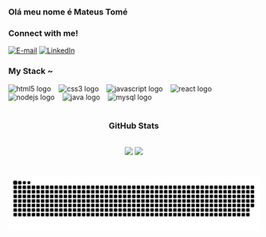  ### Olá meu nome é Mateus Tomé
<h3 align="left">Connect with me!</h3>

[![E-mail](https://img.shields.io/badge/Gmail-D14836?style=for-the-badge&logo=gmail&logoColor=000DFF&color:FFF)](mailto:mateustomedossantos@gmail.com)
[![LinkedIn](https://img.shields.io/badge/-LinkedIn-000?style=for-the-badge&logo=linkedin&logoColor=000DFF&color:FFF)](https://www.linkedin.com/in/mateus-tomé-dos-santos/)

<h3 align="left">My Stack ~</h3>

<div align="left">
  <img src="https://cdn.jsdelivr.net/gh/devicons/devicon/icons/html5/html5-original.svg" height="25" alt="html5 logo"  />
  <img width="8" />
  <img src="https://cdn.jsdelivr.net/gh/devicons/devicon/icons/css3/css3-original.svg" height="25" alt="css3 logo"  />
  <img width="8" />
  <img src="https://cdn.jsdelivr.net/gh/devicons/devicon/icons/javascript/javascript-plain.svg" height="25" alt="javascript logo"  />
  <img width="8" />
  <img src="https://cdn.jsdelivr.net/gh/devicons/devicon/icons/react/react-original.svg" height="25" alt="react logo"  />
  <img width="8" />
  <img src="https://cdn.jsdelivr.net/gh/devicons/devicon@latest/icons/nodejs/nodejs-original-wordmark.svg" height="25" alt="nodejs logo"/>
  <img width="8" />
  <img src="https://cdn.jsdelivr.net/gh/devicons/devicon/icons/java/java-original.svg" height="25" alt="java logo"  />
  <img width="8" />
  <img src="https://cdn.jsdelivr.net/gh/devicons/devicon/icons/mysql/mysql-original.svg" height="25" alt="mysql logo"  />
</div>

#

<div style="text-align: center;" align="center">
  <h3>GitHub Stats</h3>
  <br>
 <img height="180em" src="https://github-readme-stats.vercel.app/api?username=MateusTome-Dev&show_icons=true&theme=blue_navy&include_all_commits=true&count_private=true">
  
 <img height="180em" src="https://github-readme-stats.vercel.app/api/top-langs/?username=MateusTome-Dev&layout=compact&langs_count=16&theme=blue_navy">
</div>


#

<picture align="center">
  <source media="(prefers-color-scheme: dark)" srcset="https://raw.githubusercontent.com/MateusTome-Dev/MateusTome-Dev/output/github-contribution-grid-snake-dark.svg">
  <source media="(prefers-color-scheme: light)" srcset="https://raw.githubusercontent.com/MateusTome-Dev/MateusTome-Dev/output/github-contribution-grid-snake-dark.svg">
  <img align="center" alt="github contribution grid snake animation" src="https://raw.githubusercontent.com/MateusTome-Dev/MateusTome-Dev/output/github-contribution-grid-snake.svg">
</picture>

